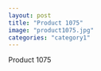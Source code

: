 ```yaml
---
layout: post
title: "Product 1075"
image: "product1075.jpg"
categories: "category1"
---
```

Product 1075
